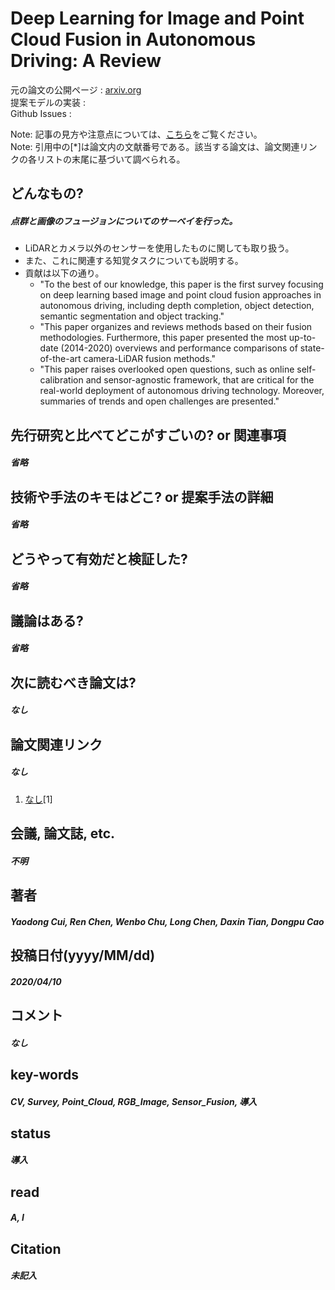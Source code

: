 # Deep Learning for Image and Point Cloud Fusion in Autonomous Driving: A Review

元の論文の公開ページ : [arxiv.org](https://arxiv.org/abs/2004.05224)  
提案モデルの実装 : []()  
Github Issues : []()  

Note: 記事の見方や注意点については、[こちら](/)をご覧ください。  
Note: 引用中の[*]は論文内の文献番号である。該当する論文は、論文関連リンクの各リストの末尾に基づいて調べられる。

## どんなもの?
##### 点群と画像のフュージョンについてのサーベイを行った。
- LiDARとカメラ以外のセンサーを使用したものに関しても取り扱う。
- また、これに関連する知覚タスクについても説明する。
- 貢献は以下の通り。
  - "To the best of our knowledge, this paper is the first survey focusing on deep learning based image and point cloud fusion approaches in autonomous driving, including depth completion, object detection, semantic segmentation and object tracking."
  - "This paper organizes and reviews methods based on their fusion methodologies. Furthermore, this paper presented the most up-to-date (2014-2020) overviews and performance comparisons of state-of-the-art camera-LiDAR fusion methods."
  - "This paper raises overlooked open questions, such as online self-calibration and sensor-agnostic framework, that are critical for the real-world deployment of autonomous driving technology. Moreover, summaries of trends and open challenges are presented."

## 先行研究と比べてどこがすごいの? or 関連事項
##### 省略

## 技術や手法のキモはどこ? or 提案手法の詳細
##### 省略

## どうやって有効だと検証した?
##### 省略

## 議論はある?
##### 省略

## 次に読むべき論文は?
##### なし

## 論文関連リンク
##### なし
1. [なし]()[1]

## 会議, 論文誌, etc.
##### 不明

## 著者
##### Yaodong Cui, Ren Chen, Wenbo Chu, Long Chen, Daxin Tian, Dongpu Cao

## 投稿日付(yyyy/MM/dd)
##### 2020/04/10

## コメント
##### なし

## key-words
##### CV, Survey, Point_Cloud, RGB_Image, Sensor_Fusion, 導入

## status
##### 導入

## read
##### A, I

## Citation
##### 未記入
